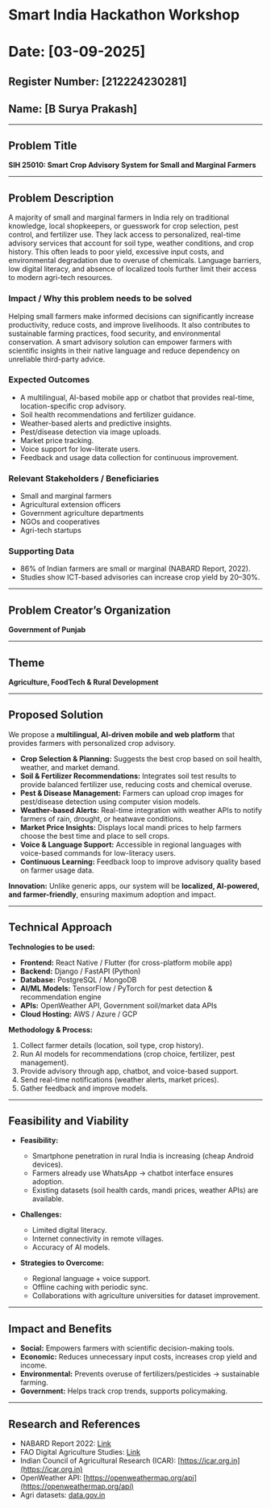 # Smart India Hackathon Workshop  
# Date: [03-09-2025]  
## Register Number: [212224230281]  
## Name: [B Surya Prakash]  

---

## Problem Title  
**SIH 25010: Smart Crop Advisory System for Small and Marginal Farmers**  

---

## Problem Description  
A majority of small and marginal farmers in India rely on traditional knowledge, local shopkeepers, or guesswork for crop selection, pest control, and fertilizer use. They lack access to personalized, real-time advisory services that account for soil type, weather conditions, and crop history. This often leads to poor yield, excessive input costs, and environmental degradation due to overuse of chemicals. Language barriers, low digital literacy, and absence of localized tools further limit their access to modern agri-tech resources.  

### Impact / Why this problem needs to be solved  
Helping small farmers make informed decisions can significantly increase productivity, reduce costs, and improve livelihoods. It also contributes to sustainable farming practices, food security, and environmental conservation. A smart advisory solution can empower farmers with scientific insights in their native language and reduce dependency on unreliable third-party advice.  

### Expected Outcomes  
- A multilingual, AI-based mobile app or chatbot that provides real-time, location-specific crop advisory.  
- Soil health recommendations and fertilizer guidance.  
- Weather-based alerts and predictive insights.  
- Pest/disease detection via image uploads.  
- Market price tracking.  
- Voice support for low-literate users.  
- Feedback and usage data collection for continuous improvement.  

### Relevant Stakeholders / Beneficiaries  
- Small and marginal farmers  
- Agricultural extension officers  
- Government agriculture departments  
- NGOs and cooperatives  
- Agri-tech startups  

### Supporting Data  
- 86% of Indian farmers are small or marginal (NABARD Report, 2022).  
- Studies show ICT-based advisories can increase crop yield by 20–30%.  

---

## Problem Creator’s Organization  
**Government of Punjab**  

---

## Theme  
**Agriculture, FoodTech & Rural Development**  

---

## Proposed Solution  
We propose a **multilingual, AI-driven mobile and web platform** that provides farmers with personalized crop advisory.  

- **Crop Selection & Planning:** Suggests the best crop based on soil health, weather, and market demand.  
- **Soil & Fertilizer Recommendations:** Integrates soil test results to provide balanced fertilizer use, reducing costs and chemical overuse.  
- **Pest & Disease Management:** Farmers can upload crop images for pest/disease detection using computer vision models.  
- **Weather-based Alerts:** Real-time integration with weather APIs to notify farmers of rain, drought, or heatwave conditions.  
- **Market Price Insights:** Displays local mandi prices to help farmers choose the best time and place to sell crops.  
- **Voice & Language Support:** Accessible in regional languages with voice-based commands for low-literacy users.  
- **Continuous Learning:** Feedback loop to improve advisory quality based on farmer usage data.  

**Innovation:** Unlike generic apps, our system will be **localized, AI-powered, and farmer-friendly**, ensuring maximum adoption and impact.  

---

## Technical Approach  
**Technologies to be used:**  
- **Frontend:** React Native / Flutter (for cross-platform mobile app)  
- **Backend:** Django / FastAPI (Python)  
- **Database:** PostgreSQL / MongoDB  
- **AI/ML Models:** TensorFlow / PyTorch for pest detection & recommendation engine  
- **APIs:** OpenWeather API, Government soil/market data APIs  
- **Cloud Hosting:** AWS / Azure / GCP  

**Methodology & Process:**  
1. Collect farmer details (location, soil type, crop history).  
2. Run AI models for recommendations (crop choice, fertilizer, pest management).  
3. Provide advisory through app, chatbot, and voice-based support.  
4. Send real-time notifications (weather alerts, market prices).  
5. Gather feedback and improve models.  
  

---

## Feasibility and Viability  
- **Feasibility:**  
  - Smartphone penetration in rural India is increasing (cheap Android devices).  
  - Farmers already use WhatsApp → chatbot interface ensures adoption.  
  - Existing datasets (soil health cards, mandi prices, weather APIs) are available.  

- **Challenges:**  
  - Limited digital literacy.  
  - Internet connectivity in remote villages.  
  - Accuracy of AI models.  

- **Strategies to Overcome:**  
  - Regional language + voice support.  
  - Offline caching with periodic sync.  
  - Collaborations with agriculture universities for dataset improvement.  

---

## Impact and Benefits  
- **Social:** Empowers farmers with scientific decision-making tools.  
- **Economic:** Reduces unnecessary input costs, increases crop yield and income.  
- **Environmental:** Prevents overuse of fertilizers/pesticides → sustainable farming.  
- **Government:** Helps track crop trends, supports policymaking.  

---

## Research and References  
- NABARD Report 2022: [Link](https://www.nabard.org)  
- FAO Digital Agriculture Studies: [Link](https://www.fao.org)  
- Indian Council of Agricultural Research (ICAR): [https://icar.org.in](https://icar.org.in)  
- OpenWeather API: [https://openweathermap.org/api](https://openweathermap.org/api)  
- Agri datasets: [data.gov.in](https://data.gov.in)  
